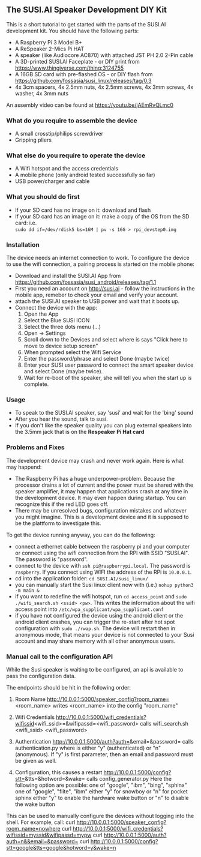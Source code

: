 ## The SUSI.AI Speaker Development DIY Kit
This is a short tutorial to get started with the parts of the SUSI.AI development kit.
You should have the following parts:

* A Raspberry Pi 3 Model B+
* A ReSpeaker 2-Mics Pi HAT
* A speaker (like Audiocore AC870) with attached JST PH 2.0 2-Pin cable
* A 3D-printed SUSI.AI Faceplate - or DIY print from https://www.thingiverse.com/thing:3124755
* A 16GB SD card with pre-flashed OS - or DIY flash from https://github.com/fossasia/susi_linux/releases/tag/0.3
* 4x 3cm spacers, 4x 2.5mm nuts, 4x 2.5mm screws, 4x 3mm screws, 4x washer, 4x 3mm nuts

An assembly video can be found at https://youtu.be/jAEmRvQLmc0

### What do you require to assemble the device
* A small crosstip/philips screwdriver
* Gripping pliers

### What else do you require to operate the device
* A Wifi hotspot and the access credentials
* A mobile phone (only android tested successfully so far)
* USB power/charger and cable

### What you should do first
* If your SD card has no image on it: download and flash
* If your SD card has an image on it: make a copy of the OS from the SD card: i.e.<br/>`sudo dd if=/dev/rdisk5 bs=16M | pv -s 16G > rpi_devstep0.img`

### Installation
The device needs an internet connection to work. To configure the device to use the wifi connection,
a pairing process is started on the mobile phone:
* Download and install the SUSI.AI App from https://github.com/fossasia/susi_android/releases/tag/1.1
* First you need an account on http://susi.ai - follow the instructions in the mobile app, remeber to check your email and verify your account.
* attach the SUSI.AI speaker to USB power and wait that it boots up.
* Connect the device with the app: 
  1. Open the App
  2. Select the Blue SUSI ICON
  3. Select the three dots menu (...)
  4. Open -> Settings
  5. Scroll down to the Devices and select where is says "Click here to move to device setup screen"
  6. When prompted select the Wifi Service
  7. Enter the password/phrase and select Done (maybe twice)
  8. Enter your SUSI user password to connect the smart speaker device and select Done (maybe twice). 
  9. Wait for re-boot of the speaker, she will tell you when the start up is complete.

### Usage
* To speak to the SUSI.AI speaker, say 'susi' and wait for the 'bing' sound
* After you hear the sound, talk to susi.
* If you don't like the speaker quality you can plug external speakers into the 3.5mm jack that is on the **Respeaker Pi Hat card** 

### Problems and Fixes
The development device may crash and never work again. Here is what may happend:
* The Raspberry Pi has a huge underpower-problem. Because the processor drains a lot of current and the power must be shared with the speaker amplifier, it may happen that applications crash at any time in the development device. It may even happen during startup. You can recognize this if the red LED goes off.
* There may be unresolved bugs, configuration mistakes and whatever you might imagine. This is a development device and it is supposed to be the plattform to investigate this.

To get the device running anyway, you can do the following:
* connect a ethernet cable between the raspberry pi and your computer or connect using the wifi connection from the RPI with SSID "SUSI.AI". The password is "password".
* connect to the device with `ssh pi@raspberrypi.local`. The password is `raspberry`. If you connect using WIFI the address of the RPi is `10.0.0.1`.
* cd into the application folder: `cd SUSI.AI/susi_linux/`
* you can manually start the Susi linux client now with (i.e.) `nohup python3 -m main &`
* if you want to redefine the wifi hotspot, run `cd access_point` and `sudo ./wifi_search.sh <ssid> <pw>`. This writes the information about the wifi access point into `/etc/wpa_supplicant/wpa_supplicant.conf`
* if you have not configured the device using the android client or the android client crashes, you can trigger the re-start after hot spot configuration with `sudo ./rwap.sh`. The device will restart then in anonymous mode, that means your device is not connected to your Susi account and may share memory with all other anonymous users.

### Manual call to the configuration API
While the Susi speaker is waiting to be configured, an api is available to pass the configuration data.

The endpoints should be hit in the following order:

1. Room Name
http://10.0.0.1:5000/speaker_config?room_name=<room_name>
writes <room_name> into the config "room_name"

2. Wifi Credentials
http://10.0.0.1:5000/wifi_credentials?wifissid<wifi_ssid>=&wifipassd=<wifi_password>
calls wifi_search.sh <wifi_ssid> <wifi_password>

3. Authentication
http://10.0.0.1:5000/auth?auth=<auth>&email=<email>&password=<password>
calls authentication.py <auth> <email> <password>
where <auth> is either "y" (authenticated) or "n" (anonymous).
If "y" is first parameter, then an email and password must be given as well.

4. Configuration, this causes a restart
http://10.0.0.1:5000/config?stt=<stt>&tts=<tts>&hotword=<hotword>&wake=<wake>
calls config_generator.py <stt> <tts> <hotword> <wake>
Here the following option are possible:
<stt> one of "google", "ibm", "bing", "sphinx"
<tts> one of "google", "flite", "ibm"
<hotword> either "y" for snowboy or "n" for pocket sphinx
<wake> either "y" to enable the hardware wake button or "n" to disable the wake button

This can be used to manually configure the devices without logging into the shell.
For example, call:
curl http://10.0.0.1:5000/speaker_config?room_name=nowhere
curl http://10.0.0.1:5000/wifi_credentials?wifissid=myssid&wifipassd=mypw
curl http://10.0.0.1:5000/auth?auth=n&&email=&password=
curl http://10.0.0.1:5000/config?stt=google&tts=google&hotword=y&wake=n
